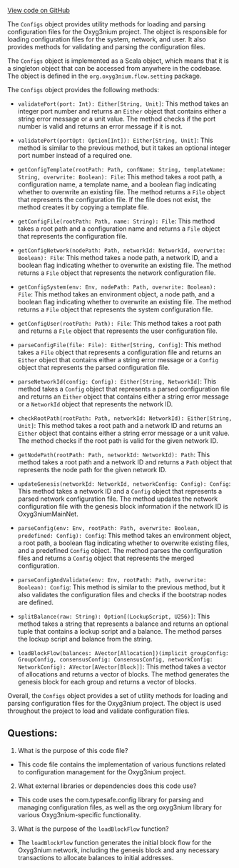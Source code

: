 [View code on GitHub](https://github.com/alephium/alephium/flow/src/main/scala/org/alephium/flow/setting/Configs.scala)

The `Configs` object provides utility methods for loading and parsing configuration files for the Oxyg3nium project. The object is responsible for loading configuration files for the system, network, and user. It also provides methods for validating and parsing the configuration files.

The `Configs` object is implemented as a Scala object, which means that it is a singleton object that can be accessed from anywhere in the codebase. The object is defined in the `org.oxyg3nium.flow.setting` package.

The `Configs` object provides the following methods:

- `validatePort(port: Int): Either[String, Unit]`: This method takes an integer port number and returns an `Either` object that contains either a string error message or a unit value. The method checks if the port number is valid and returns an error message if it is not.

- `validatePort(portOpt: Option[Int]): Either[String, Unit]`: This method is similar to the previous method, but it takes an optional integer port number instead of a required one.

- `getConfigTemplate(rootPath: Path, confName: String, templateName: String, overwrite: Boolean): File`: This method takes a root path, a configuration name, a template name, and a boolean flag indicating whether to overwrite an existing file. The method returns a `File` object that represents the configuration file. If the file does not exist, the method creates it by copying a template file.

- `getConfigFile(rootPath: Path, name: String): File`: This method takes a root path and a configuration name and returns a `File` object that represents the configuration file.

- `getConfigNetwork(nodePath: Path, networkId: NetworkId, overwrite: Boolean): File`: This method takes a node path, a network ID, and a boolean flag indicating whether to overwrite an existing file. The method returns a `File` object that represents the network configuration file.

- `getConfigSystem(env: Env, nodePath: Path, overwrite: Boolean): File`: This method takes an environment object, a node path, and a boolean flag indicating whether to overwrite an existing file. The method returns a `File` object that represents the system configuration file.

- `getConfigUser(rootPath: Path): File`: This method takes a root path and returns a `File` object that represents the user configuration file.

- `parseConfigFile(file: File): Either[String, Config]`: This method takes a `File` object that represents a configuration file and returns an `Either` object that contains either a string error message or a `Config` object that represents the parsed configuration file.

- `parseNetworkId(config: Config): Either[String, NetworkId]`: This method takes a `Config` object that represents a parsed configuration file and returns an `Either` object that contains either a string error message or a `NetworkId` object that represents the network ID.

- `checkRootPath(rootPath: Path, networkId: NetworkId): Either[String, Unit]`: This method takes a root path and a network ID and returns an `Either` object that contains either a string error message or a unit value. The method checks if the root path is valid for the given network ID.

- `getNodePath(rootPath: Path, networkId: NetworkId): Path`: This method takes a root path and a network ID and returns a `Path` object that represents the node path for the given network ID.

- `updateGenesis(networkId: NetworkId, networkConfig: Config): Config`: This method takes a network ID and a `Config` object that represents a parsed network configuration file. The method updates the network configuration file with the genesis block information if the network ID is Oxyg3niumMainNet.

- `parseConfig(env: Env, rootPath: Path, overwrite: Boolean, predefined: Config): Config`: This method takes an environment object, a root path, a boolean flag indicating whether to overwrite existing files, and a predefined `Config` object. The method parses the configuration files and returns a `Config` object that represents the merged configuration.

- `parseConfigAndValidate(env: Env, rootPath: Path, overwrite: Boolean): Config`: This method is similar to the previous method, but it also validates the configuration files and checks if the bootstrap nodes are defined.

- `splitBalance(raw: String): Option[(LockupScript, U256)]`: This method takes a string that represents a balance and returns an optional tuple that contains a lockup script and a balance. The method parses the lockup script and balance from the string.

- `loadBlockFlow(balances: AVector[Allocation])(implicit groupConfig: GroupConfig, consensusConfig: ConsensusConfig, networkConfig: NetworkConfig): AVector[AVector[Block]]`: This method takes a vector of allocations and returns a vector of blocks. The method generates the genesis block for each group and returns a vector of blocks.

Overall, the `Configs` object provides a set of utility methods for loading and parsing configuration files for the Oxyg3nium project. The object is used throughout the project to load and validate configuration files.
## Questions: 
 1. What is the purpose of this code file?
- This code file contains the implementation of various functions related to configuration management for the Oxyg3nium project.

2. What external libraries or dependencies does this code use?
- This code uses the com.typesafe.config library for parsing and managing configuration files, as well as the org.oxyg3nium library for various Oxyg3nium-specific functionality.

3. What is the purpose of the `loadBlockFlow` function?
- The `loadBlockFlow` function generates the initial block flow for the Oxyg3nium network, including the genesis block and any necessary transactions to allocate balances to initial addresses.